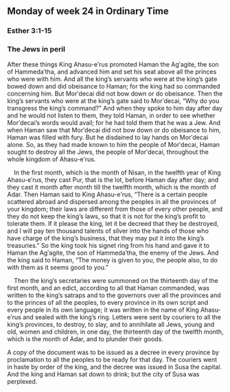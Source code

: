## Monday of week 24 in Ordinary Time

### Esther 3:1-15

### The Jews in peril

After these things King Ahasu-eʹrus promoted Haman the Agʹagite, the son of Hammedaʹtha, and advanced him and set his seat above all the princes who were with him. And all the king’s servants who were at the king’s gate bowed down and did obeisance to Haman; for the king had so commanded concerning him. But Morʹdecai did not bow down or do obeisance. Then the king’s servants who were at the king’s gate said to Morʹdecai, “Why do you transgress the king’s command?” And when they spoke to him day after day and he would not listen to them, they told Haman, in order to see whether Morʹdecai’s words would avail; for he had told them that he was a Jew. And when Haman saw that Morʹdecai did not bow down or do obeisance to him, Haman was filled with fury. But he disdained to lay hands on Morʹdecai alone. So, as they had made known to him the people of Morʹdecai, Haman sought to destroy all the Jews, the people of Morʹdecai, throughout the whole kingdom of Ahasu-eʹrus.

    In the first month, which is the month of Nisan, in the twelfth year of King Ahasu-eʹrus, they cast Pur, that is the lot, before Haman day after day; and they cast it month after month till the twelfth month, which is the month of Adar. Then Haman said to King Ahasu-eʹrus, “There is a certain people scattered abroad and dispersed among the peoples in all the provinces of your kingdom; their laws are different from those of every other people, and they do not keep the king’s laws, so that it is not for the king’s profit to tolerate them. If it please the king, let it be decreed that they be destroyed, and I will pay ten thousand talents of silver into the hands of those who have charge of the king’s business, that they may put it into the king’s treasuries.” So the king took his signet ring from his hand and gave it to Haman the Agʹagite, the son of Hammedaʹtha, the enemy of the Jews. And the king said to Haman, “The money is given to you, the people also, to do with them as it seems good to you.”

    Then the king’s secretaries were summoned on the thirteenth day of the first month, and an edict, according to all that Haman commanded, was written to the king’s satraps and to the governors over all the provinces and to the princes of all the peoples, to every province in its own script and every people in its own language; it was written in the name of King Ahasu-eʹrus and sealed with the king’s ring. Letters were sent by couriers to all the king’s provinces, to destroy, to slay, and to annihilate all Jews, young and old, women and children, in one day, the thirteenth day of the twelfth month, which is the month of Adar, and to plunder their goods.

A copy of the document was to be issued as a decree in every province by proclamation to all the peoples to be ready for that day. The couriers went in haste by order of the king, and the decree was issued in Susa the capital. And the king and Haman sat down to drink; but the city of Susa was perplexed.